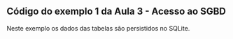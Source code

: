 ## Código do exemplo 1 da Aula 3 - Acesso ao SGBD
Neste exemplo os dados das tabelas são persistidos no SQLite.

